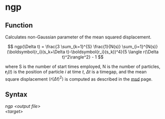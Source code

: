 <h1>ngp</h1>

<h2>Function</h2>

Calculates non-Gaussian parameter of the mean squared displacement.

$$  ngp(\Delta t) =  \frac{3 \sum_{k=1}^{S} \frac{1}{N(s)} \sum_{i=1}^{N(s)} (\boldsymbol{r_i}(s_k+\Delta t)-\boldsymbol{r_i}(s_k))^4}{5 \langle r(\Delta t)^2\rangle^2} - 1  $$

where S is the number of start times employed, N is the number of particles, $\boldsymbol{r}_i(t)$ is the position of particle $i$ at time $t$, $\Delta t$ is a timegap, and the mean square displacement $\langle r(\Delta t)^2\rangle$ is computed as described in the [msd](msd.md) page.

<h2>Syntax</h2>

_ngp \<output file\>_  
_\<target\>_


